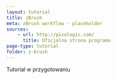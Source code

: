 ```yaml
---
layout: tutorial
title: zBrush
meta: zBrush workflow - placeholder
sources:
    - url: http://pixologic.com/
      title: Oficjalna strona programu
page-type: tutorial
folder: z-brush
---
```


Tutorial w przygotowaniu